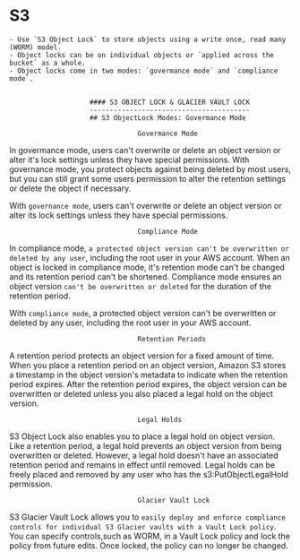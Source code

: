 # S3
    - Use `S3 Object Lock` to store objects using a write once, read many (WORM) model.
    - Object locks can be on individual objects or `applied across the bucket` as a whole.
    - Object locks come in two modes: `govermance mode` and `compliance mode`.


                        #### S3 OBJECT LOCK & GLACIER VAULT LOCK
                        ----------------------------------------
                        ## S3 ObjectLock Modes: Govermance Mode

                                    Govermance Mode
In govermance mode, users can't overwrite or delete an object version or alter it's 
lock settings unless they have special permissions. With governance mode, you protect 
objects against being deleted by most users, but you can still grant some users permission 
to alter the retention settings or delete the object if necessary.

With `governance mode`, users can't overwrite or delete an object version or 
alter its lock settings unless they have special permissions.

                                    Compliance Mode
In compliance mode, `a protected object version can't be overwritten or deleted by any user`, including the root user in your AWS account. When an object is locked in compliance mode, it's retention mode can't be changed and its retention period can't be shortened. 
Compliance mode ensures an object version `can't be overwritten or deleted` for the duration of the retention period.

With `compliance mode`, a protected object version can't be overwritten or deleted by any user, including the root user in your AWS account.

                                    Retention Periods
A retention period protects an object version for a fixed amount of time. When you place a retention period on an object version, Amazon S3 stores a timestamp in the object version's metadata to indicate when the retention period expires. After the retention 
period expires, the object version can be overwritten or deleted unless you also placed a legal hold on the object version.

                                    Legal Holds
S3 Object Lock also enables you to place a legal hold on object version. 
Like a retention period, a legal hold prevents an object version from being overwritten or deleted. However, a legal hold doesn't have an associated retention period and remains in effect until removed. Legal holds can be freely placed and removed by any user who has the s3:PutObjectLegalHold permission.

                                    Glacier Vault Lock
S3 Glacier Vault Lock allows you to `easily deploy and enforce compliance controls for individual S3 Glacier vaults with a Vault Lock policy`. 
You can specify controls,such as WORM, in a Vault Lock policy and lock the policy from future edits. Once locked, the policy can no longer be changed.